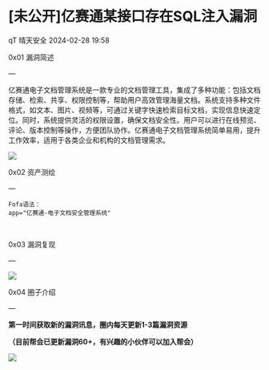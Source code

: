 #  [未公开]亿赛通某接口存在SQL注入漏洞   
qT  晴天安全   2024-02-28 19:58  
  
0x01 漏洞简述  
  
—  
  
亿赛通电子文档管理系统是一款专业的文档管理工具，集成了多种功能：包括文档存储、检索、共享、权限控制等，帮助用户高效管理海量文档。系统支持多种文件格式，如文本、图片、视频等，可通过关键字快速检索目标文档，实现信息快速定位。同时，系统提供灵活的权限设置，确保文档安全性。用户可以进行在线预览、评论、版本控制等操作，方便团队协作。亿赛通电子文档管理系统简单易用，提升工作效率，适用于各类企业和机构的文档管理需求。  
  
![](https://mmbiz.qpic.cn/sz_mmbiz_png/zbOc7jUKdjJGmTMKCGPibgcjqs8QibrSVqJv0umBZkVh1Q23neCxBayjpFkSmsBVicM5g9gENHIIqU5WpIsNtATbg/640?wx_fmt=png&from=appmsg "")  
  
  
  
0x02 资产测绘  
  
—  
```
Fofa语法：
app="亿赛通-电子文档安全管理系统"
```  
  
                           
  
0x03 漏洞复现  
  
—  
  
![](https://mmbiz.qpic.cn/sz_mmbiz_png/zbOc7jUKdjJGmTMKCGPibgcjqs8QibrSVqMNLB0ZNPNiaLGgib1r5N915ENQKicVZLQHOaib1sUvqJV3cHS8Pm2DrUbA/640?wx_fmt=png&from=appmsg "")  
  
  
0x04 圈子介绍  
  
—  
  
**第一时间获取新的漏洞讯息，圈内每天更新1-3篇漏洞资源**  
  
**（目前帮会已更新漏洞60+，有兴趣的小伙伴可以加入帮会）**  
  
![](https://mmbiz.qpic.cn/sz_mmbiz_jpg/zbOc7jUKdjLviaGXopFnM5pelZgnGxib9PbFC21UicdLg3NMryvtStFVELO8XDj4FopqTjFSjJmy3hXGu32t8H5Gw/640?wx_fmt=jpeg&from=appmsg&wxfrom=5&wx_lazy=1&wx_co=1 "")  
  
  
  
